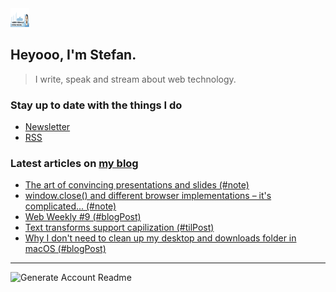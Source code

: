 <img alt width="30" height="30" src="https://raw.githubusercontent.com/stefanjudis/stefanjudis/main/screenshot.png">

## Heyooo, I'm Stefan.

> I write, speak and stream about web technology.

### Stay up to date with the things I do

- [Newsletter](https://www.stefanjudis.com/newsletter/)
- [RSS](https://www.stefanjudis.com/feeds/)

### Latest articles on [my blog](https://www.stefanjudis.com)

<!-- BLOG-POST-LIST:START -->
- [The art of convincing presentations and slides (#note)](https://www.stefanjudis.com/notes/the-art-of-convincing-presentations-and-slides/)
- [window.close() and different browser implementations – it's complicated... (#note)](https://www.stefanjudis.com/notes/window-close-and-different-browser-implementations-its-complicated/)
- [Web Weekly #9 (#blogPost)](https://www.stefanjudis.com/blog/web-weekly-9/)
- [Text transforms support capilization (#tilPost)](https://www.stefanjudis.com/today-i-learned/text-transforms-support-capilization/)
- [Why I don't need to clean up my desktop and downloads folder in macOS (#blogPost)](https://www.stefanjudis.com/blog/why-i-dont-need-to-clean-up-my-desktop-and-downloads-folder-in-macos/)
<!-- BLOG-POST-LIST:END -->

---

![Generate Account Readme](https://github.com/stefanjudis/stefanjudis/workflows/Generate%20Account%20Readme/badge.svg)
